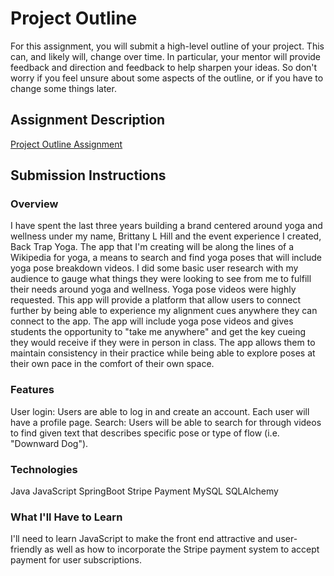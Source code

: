 # Project Outline
For this assignment, you will submit a high-level outline of your project. This can, and likely will, change over time. In particular, your mentor will provide feedback and direction and feedback to help sharpen your ideas. So don't worry if you feel unsure about some aspects of the outline, or if you have to change some things later.

## Assignment Description
[Project Outline Assignment](https://education.launchcode.org/liftoff/assignments/project-outline/)

## Submission Instructions

### Overview
I have spent the last three years building a brand centered around yoga and wellness under my name, Brittany L Hill and the event experience I created, Back Trap Yoga. The app that I'm creating will be along the lines of a Wikipedia for yoga, a means to search and find yoga poses that will include yoga pose breakdown videos. I did some basic user research with my audience to gauge what things they were looking to see from me to fulfill their needs around yoga and wellness. Yoga pose videos were highly requested. This app will provide a platform that allow users to connect further by being able to experience my alignment cues anywhere they can connect to the app. The app will include yoga pose videos and gives students the opportunity to "take me anywhere" and get the key cueing they would receive if they were in person in class. The app allows them to maintain consistency in their practice while being able to explore poses at their own pace in the comfort of their own space.
### Features
User login: Users are able to log in and create an account. Each user will have a profile page.
Search: Users will be able to search for through videos to find given text that describes specific pose or type of flow (i.e. "Downward Dog").
### Technologies
Java
JavaScript
SpringBoot
Stripe Payment
MySQL
SQLAlchemy
### What I'll Have to Learn
I'll need to learn JavaScript to make the front end attractive and user-friendly as well as how to incorporate the Stripe payment system to accept payment for user subscriptions.
